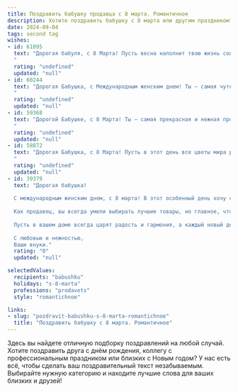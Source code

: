 ```yaml
---
title: Поздравить бабушку продавца с 8 марта. Романтичное
description: Хотите поздравить бабушку с 8 марта или другим праздником? Наш ИИ создаст незабываемое поздравление, а вы обязательно выделитесь среди других.  
date: 2024-09-04
tags: second tag
wishes:
- id: 61095
  text: "Дорогая бабуля, с 8 Марта! Пусть весна наполнит твою жизнь солнечным светом, а сердце - теплом любви и нежности. Ты, как прекрасный цветок, расцветаешь каждый день, даря радость и тепло всем вокруг. Спасибо за твой труд, за твою любовь, за твою нежную заботу!
  "
  rating: "undefined"
  updated: "null"
- id: 60244
  text: "Дорогая Бабушка, с Международным женским днем! Ты – самая чуткая и добрая душа, настоящая волшебница, которая умеет создавать тепло и уют своим обаянием и нежностью. Спасибо за твои удивительные руки, которые всегда готовы помочь, за твою светлую улыбку, которая согревает как летнее солнце, и за твою мудрость, которая словно маяк освещает путь. Пусть этот день будет наполнен счастьем, радостью и любовью, а улыбка не сходит с твоего лица! С праздником!
  "
  rating: "undefined"
  updated: "null"
- id: 59368
  text: "Дорогой Бабушке, с 8 Марта! Ты – самая прекрасная и нежная продавец, которую я знаю! Пусть твоя душа светится от счастья, а  каждый день будет наполнен любовью и благодарностью. Спасибо за твою заботу и доброту, ты – настоящий подарок судьбы!
  "
  rating: "undefined"
  updated: "null"
- id: 58872
  text: "Дорогая Бабушка, с 8 Марта! Пусть в этот день все цветы мира расцветают для тебя, а весна принесет столько же радости и тепла, сколько ты даришь нам своим добром и заботой. Ты - самая прекрасная продавщица в мире, ведь твои улыбки и сердечность всегда согревают души покупателей.  Будь счастлива, любима и здорова!
  "
  rating: "undefined"
  updated: "null"
- id: 39379
  text: "Дорогая бабушка!
  
  С международным женским днем, с 8 марта! В этот особенный день хочу сказать, как вы важны для нас. Вы — как цветок, который дарит своим вниманием и заботой тепло и уют. Ваша доброта и мудрость, словно светлая радость, наполняют наши сердца.
  
  Как продавец, вы всегда умели выбирать лучшие товары, но главное, что вы подарили нам — это любовь и поддержку. Ваша улыбка затмевает любой весенний день, а ваша сила вдохновляет нас каждый миг.
  
  Пусть в вашем доме всегда царят радость и гармония, а каждый новый день приносит только счастье. Вы — наша самая большая драгоценность, цена которой не измеряется в деньгах.
  
  С любовью и нежностью,
  Ваши внуки."
  rating: "0"
  updated: "null"

selectedValues:
  recipients: "babushku"
  holidays: "s-8-marta"
  professions: "prodavets"
  style: "romantichnoe"

links:
- slug: "pozdravit-babushku-s-8-marta-romantichnoe"
  title: "Поздравить бабушку с 8 марта. Романтичное"
---
```


Здесь вы найдете отличную подборку поздравлений на любой случай. 
Хотите поздравить друга с днём рождения, коллегу с профессиональным праздником или близких с Новым годом? У нас есть всё, чтобы сделать ваш поздравительный текст незабываемым. Выбирайте нужную категорию и находите лучшие слова для ваших близких и друзей!
